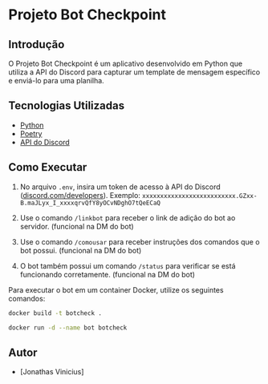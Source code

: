 # Projeto Bot Checkpoint

## Introdução
O Projeto Bot Checkpoint é um aplicativo desenvolvido em Python que utiliza a API do Discord para capturar um template de mensagem específico e enviá-lo para uma planilha.

## Tecnologias Utilizadas
- [Python](https://www.python.org/)
- [Poetry](https://python-poetry.org/)
- [API do Discord](https://discord.com/developers/docs/intro)

## Como Executar
1. No arquivo `.env`, insira um token de acesso à API do Discord ([discord.com/developers](https://discord.com/developers)). Exemplo: `xxxxxxxxxxxxxxxxxxxxxxxxxx.GZxx-B.maJLyx_I_xxxxqrvQfY8yOCvNDghO7tQeECaQ`

2. Use o comando `/linkbot` para receber o link de adição do bot ao servidor. (funcional na DM do bot)

3. Use o comando `/comousar` para receber instruções dos comandos que o bot possui. (funcional na DM do bot)

4. O bot também possui um comando `/status` para verificar se está funcionando corretamente. (funcional na DM do bot)


Para executar o bot em um container Docker, utilize os seguintes comandos:
```bash
docker build -t botcheck .

docker run -d --name bot botcheck
```

## Autor
- [Jonathas Vinicius]
